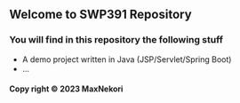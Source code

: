 ## Welcome to SWP391 Repository

### You will find in this repository the following stuff

* A demo project written in Java (JSP/Servlet/Spring Boot)
* ...

#### Copy right © 2023 MaxNekori